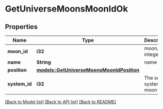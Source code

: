 # GetUniverseMoonsMoonIdOk

## Properties

Name | Type | Description | Notes
------------ | ------------- | ------------- | -------------
**moon_id** | **i32** | moon_id integer | 
**name** | **String** | name string | 
**position** | [**models::GetUniverseMoonsMoonIdPosition**](get_universe_moons_moon_id_position.md) |  | 
**system_id** | **i32** | The solar system this moon is in | 

[[Back to Model list]](../README.md#documentation-for-models) [[Back to API list]](../README.md#documentation-for-api-endpoints) [[Back to README]](../README.md)


